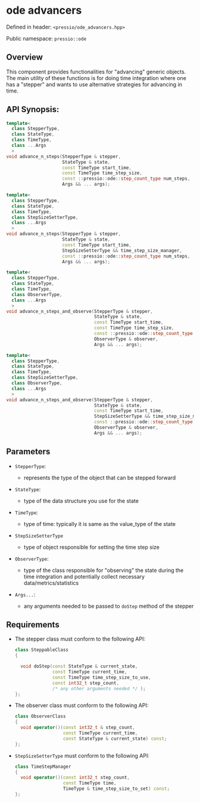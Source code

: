 
# ode advancers

Defined in header: `<pressio/ode_advancers.hpp>`

Public namespace: `pressio::ode`


## Overview

This component provides functionalities for "advancing" generic objects.
The main utility of these functions is for doing time integration
where one has a "stepper" and wants to use alternative strategies for advancing in time.

## API Synopsis:

```cpp
template<
  class StepperType,
  class StateType,
  class TimeType,
  class ...Args
  >
void advance_n_steps(StepperType & stepper,
					 StateType & state,
					 const TimeType start_time,
					 const TimeType time_step_size,
					 const ::pressio::ode::step_count_type num_steps,
					 Args && ... args);

template<
  class StepperType,
  class StateType,
  class TimeType,
  class StepSizeSetterType,
  class ...Args
  >
void advance_n_steps(StepperType & stepper,
					 StateType & state,
					 const TimeType start_time,
					 StepSizeSetterType && time_step_size_manager,
					 const ::pressio::ode::step_count_type num_steps,
					 Args && ... args);

template<
  class StepperType,
  class StateType,
  class TimeType,
  class ObserverType,
  class ...Args
  >
void advance_n_steps_and_observe(StepperType & stepper,
								 StateType & state,
								 const TimeType start_time,
								 const TimeType time_step_size,
								 const ::pressio::ode::step_count_type num_steps,
								 ObserverType & observer,
								 Args && ... args);

template<
  class StepperType,
  class StateType,
  class TimeType,
  class StepSizeSetterType,
  class ObserverType,
  class ...Args
  >
void advance_n_steps_and_observe(StepperType & stepper,
								 StateType & state,
								 const TimeType start_time,
								 StepSizeSetterType && time_step_size_manager,
								 const ::pressio::ode::step_count_type num_steps,
								 ObserverType & observer,
								 Args && ... args);
```

## Parameters

- `StepperType`:
  - represents the type of the object that can be stepped forward

- `StateType`:
  - type of the data structure you use for the state

- `TimeType`:
  - type of time: typically it is same as the value_type of the state

- `StepSizeSetterType`
  - type of object responsible for setting the time step size

- `ObserverType`:
  - type of the class responsible for "observing" the state during the
  time integration and potentially collect necessary data/metrics/statistics

- `Args...`:
  - any arguments needed to be passed to `doStep` method of the stepper


## Requirements

- The stepper class must conform to the following API:
  ```cpp
  class SteppableClass
  {

    void doStep(const StateType & current_state,
				const TimeType current_time,
				const TimeType time_step_size_to_use,
				const int32_t step_count,
				/* any other arguments needed */ );
  };
  ```

- The observer class must conform to the following API:
  ```cpp
  class ObserverClass
  {
    void operator()(const int32_t & step_count,
				    const TimeType current_time,
					const StateType & current_state) const;
  };
  ```

- `StepSizeSetterType` must conform to the following API:
  ```cpp
  class TimeStepManager
  {
    void operator()(const int32_t step_count,
				    const TimeType time,
					TimeType & time_step_size_to_set) const;
  };
  ```
